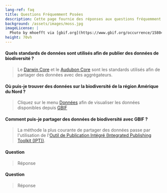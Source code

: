 ```yaml
---
lang-ref: faq
title: Questions Fréquemment Posées
description: Cette page fournie des réponses aux questions fréquemment posées à propos des standards de données de biodiversité, du partage des données, ainsi que sur la manière d'accéder aux données de biodiversité sur l'Amérique du Nord.
background: /assets/images/moss.jpg
imageLicense: |
  Photo by mhoefft via [gbif.org](https://www.gbif.org/occurrence/1580487687)
height: 70vh
---
```


#### Quels standards de données sont utilisés afin de publier des données de biodiversité ?
> Le [Darwin Core](https://dwc.tdwg.org/) et le [Audubon Core](https://www.tdwg.org/standards/ac/) sont les standards utilisés afin de partager des données avec des aggrégateurs.

#### Où puis-je trouver des données sur la biodiversité de la région Amérique du Nord ?
> Cliquez sur le menu [Données](/fr/data) afin de visualiser les données disponibles depuis [GBIF](https://gbif.org)

#### Comment puis-je partager des données de biodiversité avec GBIF ?
> La méthode la plus courante de partager des données passe par l'utilisation de l'[Outil de Publication Intégré (Integrated Publishing Toolkit (IPT))](https://www.gbif.org/ipt).

#### Question
> Réponse

#### Question
> Réponse
